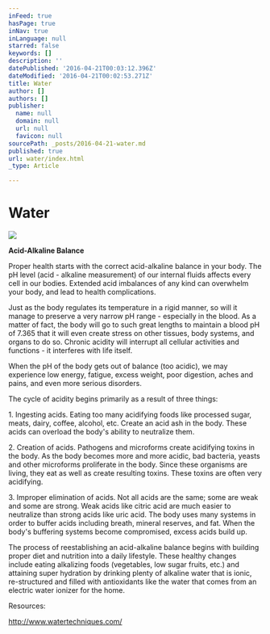 ```yaml
---
inFeed: true
hasPage: true
inNav: true
inLanguage: null
starred: false
keywords: []
description: ''
datePublished: '2016-04-21T00:03:12.396Z'
dateModified: '2016-04-21T00:02:53.271Z'
title: Water
author: []
authors: []
publisher:
  name: null
  domain: null
  url: null
  favicon: null
sourcePath: _posts/2016-04-21-water.md
published: true
url: water/index.html
_type: Article

---
```

# Water
![](https://the-grid-user-content.s3-us-west-2.amazonaws.com/c6761713-7881-4d7f-8052-efd880e90d22.jpg)

**Acid-Alkaline Balance** 

Proper health starts with the correct acid-alkaline balance in your body. The pH level (acid - alkaline measurement) of our internal fluids affects every cell in our bodies. Extended acid imbalances of any kind can overwhelm your body, and lead to health complications. 

Just as the body regulates its temperature in a rigid manner, so will it manage to preserve a very narrow pH range - especially in the blood. As a matter of fact, the body will go to such great lengths to maintain a blood pH of 7.365 that it will even create stress on other tissues, body systems, and organs to do so. Chronic acidity will interrupt all cellular activities and functions - it interferes with life itself. 

When the pH of the body gets out of balance (too acidic), we may experience low energy, fatigue, excess weight, poor digestion, aches and pains, and even more serious disorders. 

The cycle of acidity begins primarily as a result of three things: 

1\. Ingesting acids. Eating too many acidifying foods like processed sugar, meats, dairy, coffee, alcohol, etc. Create an acid ash in the body. These acids can overload the body's ability to neutralize them.

2\. Creation of acids. Pathogens and microforms create acidifying toxins in the body. As the body becomes more and more acidic, bad bacteria, yeasts and other microforms proliferate in the body. Since these organisms are living, they eat as well as create resulting toxins. These toxins are often very acidifying. 

3\. Improper elimination of acids. Not all acids are the same; some are weak and some are strong. Weak acids like citric acid are much easier to neutralize than strong acids like uric acid. The body uses many systems in order to buffer acids including breath, mineral reserves, and fat. When the body's buffering systems become compromised, excess acids build up. 

The process of reestablishing an acid-alkaline balance begins with building proper diet and nutrition into a daily lifestyle. These healthy changes include eating alkalizing foods (vegetables, low sugar fruits, etc.) and attaining super hydration by drinking plenty of alkaline water that is ionic, re-structured and filled with antioxidants like the water that comes from an electric water ionizer for the home. 

Resources:

http://www.watertechniques.com/